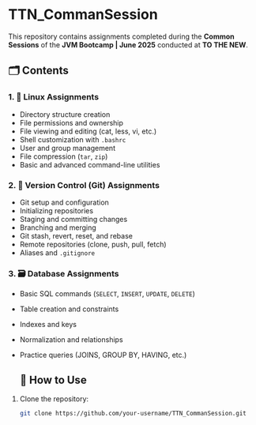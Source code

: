 # TTN_CommanSession

This repository contains assignments completed during the **Common Sessions** of the **JVM Bootcamp | June 2025** conducted at **TO THE NEW**.

## 🗂️ Contents

### 1. 🐧 Linux Assignments

- Directory structure creation
- File permissions and ownership
- File viewing and editing (cat, less, vi, etc.)
- Shell customization with `.bashrc`
- User and group management
- File compression (`tar`, `zip`)
- Basic and advanced command-line utilities

### 2. 🔧 Version Control (Git) Assignments

- Git setup and configuration
- Initializing repositories
- Staging and committing changes
- Branching and merging
- Git stash, revert, reset, and rebase
- Remote repositories (clone, push, pull, fetch)
- Aliases and `.gitignore`

### 3. 🗃️ Database Assignments

- Basic SQL commands (`SELECT`, `INSERT`, `UPDATE`, `DELETE`)
- Table creation and constraints
- Indexes and keys
- Normalization and relationships
- Practice queries (JOINS, GROUP BY, HAVING, etc.)

  ## 🚀 How to Use

1. Clone the repository:
   ```bash
   git clone https://github.com/your-username/TTN_CommanSession.git
  
